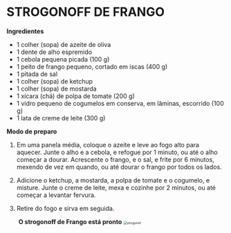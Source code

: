 # STROGONOFF DE FRANGO

**Ingredientes**

- 1 colher (sopa) de azeite de oliva
- 1 dente de alho espremido
- 1 cebola pequena picada (100 g)
- 1 peito de frango pequeno, cortado em iscas (400 g)
- 1 pitada de sal
- 1 colher (sopa) de ketchup
- 1 colher (sopa) de mostarda
- 1 xícara (chá) de polpa de tomate (200 g)
- 1 vidro pequeno de cogumelos em conserva, em lâminas, escorrido (100 g)
- 1 lata de creme de leite (300 g)

**Modo de preparo**

1. Em uma panela média, coloque o azeite e leve ao fogo alto para aquecer. Junte o alho e a cebola, e refogue por 1 minuto, ou até o alho começar a dourar. Acrescente o frango,  e o sal, e frite por 6 minutos, mexendo de vez em quando, ou até dourar o frango por todos os lados.

2. Adicione o ketchup, a mostarda, a polpa de tomate e o cogumelo, e misture. Junte o creme de leite, mexa e cozinhe por 2 minutos, ou até começar a levantar fervura.

3. Retire do fogo e sirva em seguida.
   

   ​                          **O strogonoff de Frango está pronto**    <img src="C:\Programacao\workspace\ReceitasFamiliaMendes\strogonof.jpg" alt="strogonof" style="zoom:50%;" />

   

   

   

   

   

   